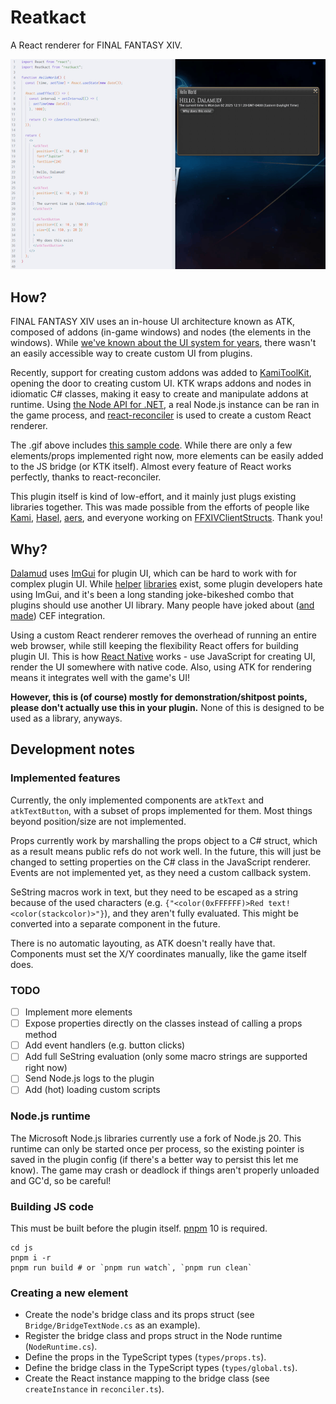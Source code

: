 # Reatkact

A React renderer for FINAL FANTASY XIV.

![A "hello world" ATK window with a live updating timestamp, next to the React code rendering it](./demo.gif)

## How?

FINAL FANTASY XIV uses an in-house UI architecture known as ATK, composed of addons (in-game windows) and nodes (the elements in the windows). While [we've known about the UI system for years](https://github.com/aers/FFXIVClientStructs/commit/0ec02e7ff0cbd9ebec7f46548fa34c846fa585cd), there wasn't an easily accessible way to create custom UI from plugins.

Recently, support for creating custom addons was added to [KamiToolKit](https://github.com/MidoriKami/KamiToolKit), opening the door to creating custom UI. KTK wraps addons and nodes in idiomatic C# classes, making it easy to create and manipulate addons at runtime. Using [the Node API for .NET](https://microsoft.github.io/node-api-dotnet/), a real Node.js instance can be ran in the game process, and [react-reconciler](https://github.com/facebook/react/tree/main/packages/react-reconciler) is used to create a custom React renderer.

The .gif above includes [this sample code](https://github.com/NotNite/Reatkact/blob/main/js/hello-world/src/index.tsx). While there are only a few elements/props implemented right now, more elements can be easily added to the JS bridge (or KTK itself). Almost every feature of React works perfectly, thanks to react-reconciler.

This plugin itself is kind of low-effort, and it mainly just plugs existing libraries together. This was made possible from the efforts of people like [Kami](https://github.com/MidoriKami), [Hasel](https://github.com/haselnussbomber), [aers](https://github.com/aers), and everyone working on [FFXIVClientStructs](https://github.com/aers/FFXIVClientStructs). Thank you!

## Why?

[Dalamud](https://github.com/goatcorp/Dalamud) uses [ImGui](https://github.com/ocornut/imgui) for plugin UI, which can be hard to work with for complex plugin UI. While [helper](https://github.com/goatcorp/Dalamud/tree/master/Dalamud/Interface/Utility/Raii) [libraries](https://github.com/Ottermandias/OtterGui/) exist, some plugin developers hate using ImGui, and it's been a long standing joke-bikeshed combo that plugins should use another UI library. Many people have joked about ([and](https://github.com/Styr1x/Browsingway) [made](https://github.com/avafloww/Grebuloff)) CEF integration.

Using a custom React renderer removes the overhead of running an entire web browser, while still keeping the flexibility React offers for building plugin UI. This is how [React Native](https://reactnative.dev/) works - use JavaScript for creating UI, render the UI somewhere with native code. Also, using ATK for rendering means it integrates well with the game's UI!

**However, this is (of course) mostly for demonstration/shitpost points, please don't actually use this in your plugin.** None of this is designed to be used as a library, anyways.

## Development notes

### Implemented features

Currently, the only implemented components are `atkText` and `atkTextButton`, with a subset of props implemented for them. Most things beyond position/size are not implemented.

Props currently work by marshalling the props object to a C# struct, which as a result means public refs do not work well. In the future, this will just be changed to setting properties on the C# class in the JavaScript renderer. Events are not implemented yet, as they need a custom callback system.

SeString macros work in text, but they need to be escaped as a string because of the used characters (e.g. `{"<color(0xFFFFFF)>Red text!<color(stackcolor)>"}`), and they aren't fully evaluated. This might be converted into a separate component in the future.

There is no automatic layouting, as ATK doesn't really have that. Components must set the X/Y coordinates manually, like the game itself does.

### TODO

- [ ] Implement more elements
- [ ] Expose properties directly on the classes instead of calling a props method
- [ ] Add event handlers (e.g. button clicks)
- [ ] Add full SeString evaluation (only some macro strings are supported right now)
- [ ] Send Node.js logs to the plugin
- [ ] Add (hot) loading custom scripts

### Node.js runtime

The Microsoft Node.js libraries currently use a fork of Node.js 20. This runtime can only be started once per process, so the existing pointer is saved in the plugin config (if there's a better way to persist this let me know). The game may crash or deadlock if things aren't properly unloaded and GC'd, so be careful!

### Building JS code

This must be built before the plugin itself. [pnpm](https://pnpm.io/) 10 is required.

```shell
cd js
pnpm i -r
pnpm run build # or `pnpm run watch`, `pnpm run clean`
```

### Creating a new element

- Create the node's bridge class and its props struct (see `Bridge/BridgeTextNode.cs` as an example).
- Register the bridge class and props struct in the Node runtime (`NodeRuntime.cs`).
- Define the props in the TypeScript types (`types/props.ts`).
- Define the bridge class in the TypeScript types (`types/global.ts`).
- Create the React instance mapping to the bridge class (see `createInstance` in `reconciler.ts`).
